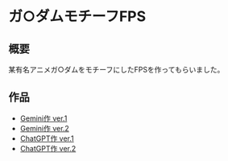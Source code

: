 # ガ○ダムモチーフFPS

## 概要
某有名アニメガ○ダムをモチーフにしたFPSを作ってもらいました。

## 作品
- [Gemini作 ver.1](./gemini-01.html)
- [Gemini作 ver.2](./gemini-02.html)
- [ChatGPT作 ver.1](./chatgpt-01.html)
- [ChatGPT作 ver.2](./chatgpt-01.html)
